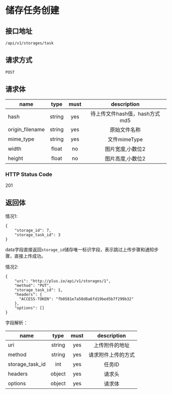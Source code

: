 # 储存任务创建

## 接口地址
```
/api/v1/storages/task
```

## 请求方式
```
POST
```

## 请求体
| name     | type     | must     | description |
|----------|:--------:|:--------:|:--------:|
| hash     | string   | yes      | 待上传文件hash值，hash方式md5 |
| origin_filename | string | yes | 原始文件名称 |
| mime_type| string   | yes      | 文件mimeType |
| width    | float    | no       | 图片宽度,小数位2 |
| height   | float    | no       | 图片高度,小数位2 |

### HTTP Status Code

201

## 返回体
情况1:
```json5
{
    "storage_id": 7,
    "storage_task_id": 3
}
```
data字段直接返回`storage_id`储存唯一标识字段，表示跳过上传步骤和通知步骤，直接上传成功。

情况2:
```json5
{
    "uri": "http://plus.io/api/v1/storages/1",
    "method": "PUT",
    "storage_task_id": 1,
    "headers": {
      "ACCESS-TOKEN": "fb0581e7a50d8a6fd19bed5b7f299b32"
    },
    "options": []
}
```

字段解析：

| name     | type     | must     | description |
|----------|:--------:|:--------:|:--------:|
| uri      | string   | yes      | 上传附件的地址 |
| method   | string   | yes      | 请求附件上传的方式 |
| storage_task_id | int | yes    | 任务ID |
| headers  | object   | yes      | 请求头 |
| options  | object   | yes      | 请求体 |
